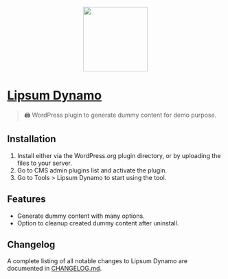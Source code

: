 <p align="center"><img width="150" src="https://ps.w.org/lipsum-dynamo/assets/icon.svg" /></p>

# [Lipsum Dynamo](https://wordpress.org/plugins/lipsum-dynamo/)

> 🖨 WordPress plugin to generate dummy content for demo purpose.

## Installation

1. Install either via the WordPress.org plugin directory, or by uploading the files to your server.
2. Go to CMS admin plugins list and activate the plugin.
3. Go to Tools > Lipsum Dynamo to start using the tool.

## Features

* Generate dummy content with many options.
* Option to cleanup created dummy content after uninstall.

## Changelog

A complete listing of all notable changes to Lipsum Dynamo are documented
in [CHANGELOG.md](https://github.com/daomapsieucap/lipsum-dynamo/blob/master/CHANGELOG.md).